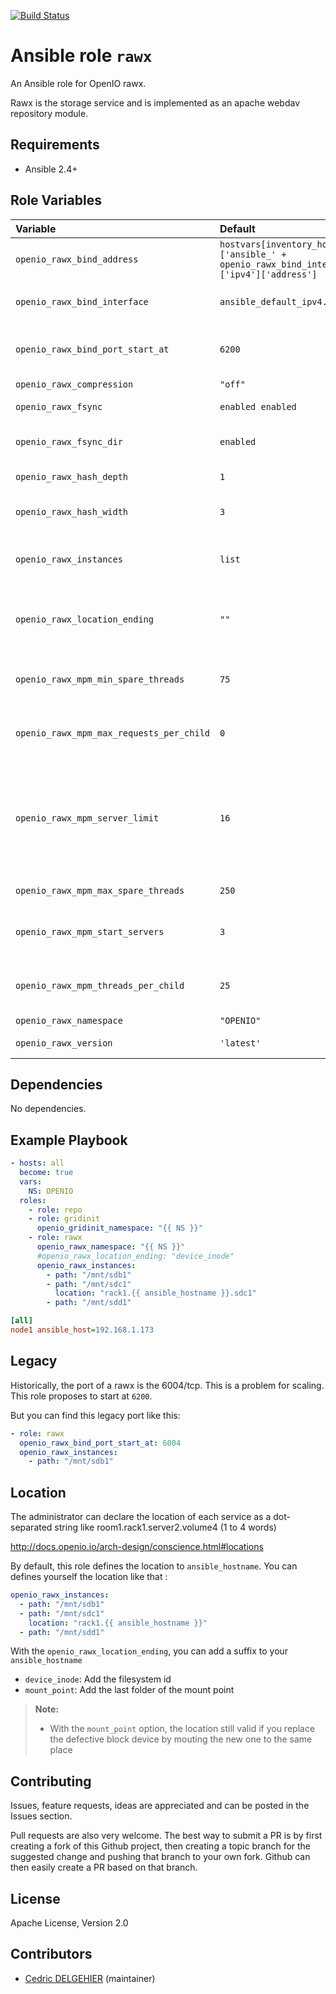 [![Build Status](https://travis-ci.org/open-io/ansible-role-openio-rawx.svg?branch=master)](https://travis-ci.org/open-io/ansible-role-openio-rawx)
# Ansible role `rawx`

An Ansible role for OpenIO rawx.

Rawx is the storage service and is implemented as an apache webdav repository module.


## Requirements

- Ansible 2.4+

## Role Variables


| Variable   | Default | Comments (type)  |
| :---       | :---    | :---             |
| `openio_rawx_bind_address` | `hostvars[inventory_hostname]['ansible_' + openio_rawx_bind_interface]['ipv4']['address']` | The address that these rawx instances will run on |
| `openio_rawx_bind_interface` | `ansible_default_ipv4.alias` | The interface that these rawx instance will run on |
| `openio_rawx_bind_port_start_at` | `6200` | Port of the first instance. The instance's index is added to it |
| `openio_rawx_compression` | `"off"` | Enable compression |
| `openio_rawx_fsync` | `enabled enabled` | Do fsync on file close |
| `openio_rawx_fsync_dir` | `enabled` | Do fsync on chunk directory after renaming |
| `openio_rawx_hash_depth` | `1` | number of sub-directories in hash |
| `openio_rawx_hash_width` | `3` | number of characters in hash directory name |
| `openio_rawx_instances` | `list` | List of `dict` like {'path': '/mnt/sdb', 'location': 'hostname'} |
| `openio_rawx_location_ending` | `""` | Auto tune the location `device_inode` or `mount_point` are possible |
| `openio_rawx_mpm_min_spare_threads` | `75` | Minimum number of idle threads to handle request spikes |
| `openio_rawx_mpm_max_requests_per_child` | `0` | This directive sets the number of threads created by each child process |
| `openio_rawx_mpm_server_limit` | `16` | This directive in combination with ThreadLimit sets the maximum configured value for MaxRequestWorkers for the lifetime of the Apache httpd process |
| `openio_rawx_mpm_max_spare_threads` | `250` | Maximum number of idle threads |
| `openio_rawx_mpm_start_servers` | `3` | This directive sets the number of child server processes created on startup |
| `openio_rawx_mpm_threads_per_child` | `25` | This directive sets the number of threads created by each child process |
| `openio_rawx_namespace` | `"OPENIO"` | Namespace |
| `openio_rawx_version` | `'latest'` | Install a specific version |

## Dependencies

No dependencies.

## Example Playbook

```yaml
- hosts: all
  become: true
  vars:
    NS: OPENIO
  roles:
    - role: repo
    - role: gridinit
      openio_gridinit_namespace: "{{ NS }}"
    - role: rawx
      openio_rawx_namespace: "{{ NS }}"
      #openio_rawx_location_ending: "device_inode"
      openio_rawx_instances:
        - path: "/mnt/sdb1"
        - path: "/mnt/sdc1"
          location: "rack1.{{ ansible_hostname }}.sdc1"
        - path: "/mnt/sdd1"
```


```ini
[all]
node1 ansible_host=192.168.1.173
```
## Legacy
Historically, the port of a rawx is the 6004/tcp.
This is a problem for scaling. This role proposes to start at `6200`.

But you can find this legacy port like this:

```yaml
- role: rawx
  openio_rawx_bind_port_start_at: 6004
  openio_rawx_instances:
    - path: "/mnt/sdb1"
```

## Location

The administrator can declare the location of each service as a dot-separated string like room1.rack1.server2.volume4 (1 to 4 words)

http://docs.openio.io/arch-design/conscience.html#locations

By default, this role defines the location to `ansible_hostname`.
You can defines yourself the location like that :

```yaml
openio_rawx_instances:
  - path: "/mnt/sdb1"
  - path: "/mnt/sdc1"
    location: "rack1.{{ ansible_hostname }}"
  - path: "/mnt/sdd1"
```

With the `openio_rawx_location_ending`, you can add a suffix to your `ansible_hostname`

* `device_inode`: Add the filesystem id
* `mount_point`: Add the last folder of the mount point

> **Note:**
> - With the `mount_point` option, the location still valid if you replace the defective block device by mouting the new one to the same place

## Contributing

Issues, feature requests, ideas are appreciated and can be posted in the Issues section.

Pull requests are also very welcome.
The best way to submit a PR is by first creating a fork of this Github project, then creating a topic branch for the suggested change and pushing that branch to your own fork.
Github can then easily create a PR based on that branch.

## License

Apache License, Version 2.0

## Contributors

- [Cedric DELGEHIER](https://github.com/cdelgehier) (maintainer)
